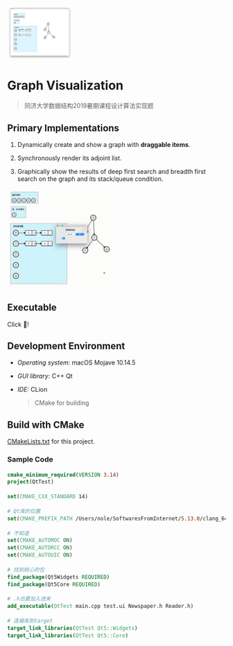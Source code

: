 <img src="Assets/AdjointList.png" width=150>

# Graph Visualization

> 同济大学数据结构2019暑期课程设计算法实现题

## Primary Implementations

1. Dynamically create and show a graph with **draggable items**.
  
2. Synchronously render its adjoint list.

3. Graphically show the results of deep first search and breadth first search on the graph and its stack/queue condition.

<img src="Assets/Presentation.gif" width = 50% />

## Executable

Click 📧!

## Development Environment

- *Operating system:* macOS Mojave 10.14.5
- *GUI library:* C++ Qt
- *IDE:* CLion
  
  > CMake for building

## Build with CMake

[CMakeLists.txt](Graph_DataStructureCourseDesign/CMakeLists.txt) for this project.

### Sample Code

```CMake
cmake_minimum_required(VERSION 3.14)
project(QtTest)

set(CMAKE_CXX_STANDARD 14)

# Qt库的位置
set(CMAKE_PREFIX_PATH /Users/nole/SoftwaresFromInternet/5.13.0/clang_64/lib/cmake)

# 不知道
set(CMAKE_AUTOMOC ON)
set(CMAKE_AUTORCC ON)
set(CMAKE_AUTOUIC ON)

# 找到核心的包
find_package(Qt5Widgets REQUIRED)
find_package(Qt5Core REQUIRED)

# .h也要加入进来
add_executable(QtTest main.cpp test.ui Newspaper.h Reader.h)

# 连接库到target
target_link_libraries(QtTest Qt5::Widgets)
target_link_libraries(QtTest Qt5::Core)
```
